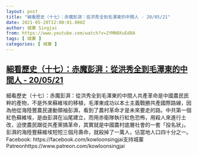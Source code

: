 ```yaml
---
layout: post
title: "細看歷史（十七）：赤魔彭湃：從洪秀全到毛澤東的中間人 - 20/05/21"
date: 2021-05-20T12:00:01.000Z
author: 城寨 Singjai
from: https://www.youtube.com/watch?v=2YMN0XuEd8A
tags: [ 城寨 ]
categories: [ 城寨 ]
---
```

<!--1621512001000-->
[細看歷史（十七）：赤魔彭湃：從洪秀全到毛澤東的中間人 - 20/05/21](https://www.youtube.com/watch?v=2YMN0XuEd8A)
------

<div>
細看歷史（十七）：赤魔彭湃：從洪秀全到毛澤東的中間人共產革命是中國農民民粹的產物，不是外來蘇維埃的移植，毛澤東成功以本土主義戰勝共產國際路線，因為他從海陸豐農民運動領袖彭湃，看到了農村革命才是未來要走的路。中共第一個紅色蘇維埃，是由彭湃在汕尾建立，而用赤衛隊執行紅色恐怖，用殺人來進行土改，迫使農民跟從共產黨搞革命，其實就是中國農村底層社會的一套「投名狀」。彭湃的海陸豐蘇維埃短短三個月壽命，就殺掉了一萬人，佔當地人口四十分之一。Facebook: https://facebook.com/kowloonsingjai支持城寨Patreonhttps://www.patreon.com/kowloonsingjai
</div>
